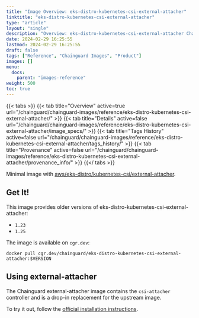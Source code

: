 ```yaml
---
title: "Image Overview: eks-distro-kubernetes-csi-external-attacher"
linktitle: "eks-distro-kubernetes-csi-external-attacher"
type: "article"
layout: "single"
description: "Overview: eks-distro-kubernetes-csi-external-attacher Chainguard Image"
date: 2024-02-29 16:25:55
lastmod: 2024-02-29 16:25:55
draft: false
tags: ["Reference", "Chainguard Images", "Product"]
images: []
menu: 
  docs: 
    parent: "images-reference"
weight: 500
toc: true
---
```


{{< tabs >}}
{{< tab title="Overview" active=true url="/chainguard/chainguard-images/reference/eks-distro-kubernetes-csi-external-attacher/" >}}
{{< tab title="Details" active=false url="/chainguard/chainguard-images/reference/eks-distro-kubernetes-csi-external-attacher/image_specs/" >}}
{{< tab title="Tags History" active=false url="/chainguard/chainguard-images/reference/eks-distro-kubernetes-csi-external-attacher/tags_history/" >}}
{{< tab title="Provenance" active=false url="/chainguard/chainguard-images/reference/eks-distro-kubernetes-csi-external-attacher/provenance_info/" >}}
{{</ tabs >}}

Minimal image with [aws/eks-distro/kubernetes-csi/external-attacher](https://github.com/aws/eks-distro/tree/v1-23-eks-21/projects/kubernetes-csi/external-attacher).

## Get It!

This image provides older versions of eks-distro-kubernetes-csi-external-attacher:

- `1.23`
- `1.25`

The image is available on `cgr.dev`:

```
docker pull cgr.dev/chainguard/eks-distro-kubernetes-csi-external-attacher:$VERSION
```

## Using external-attacher

The Chainguard external-attacher image contains the `csi-attacher` controller and is a drop-in replacement for the upstream image.

To try it out, follow the [official installation
instructions](https://github.com/kubernetes-csi/external-attacher/blob/master/README.md#usage).
